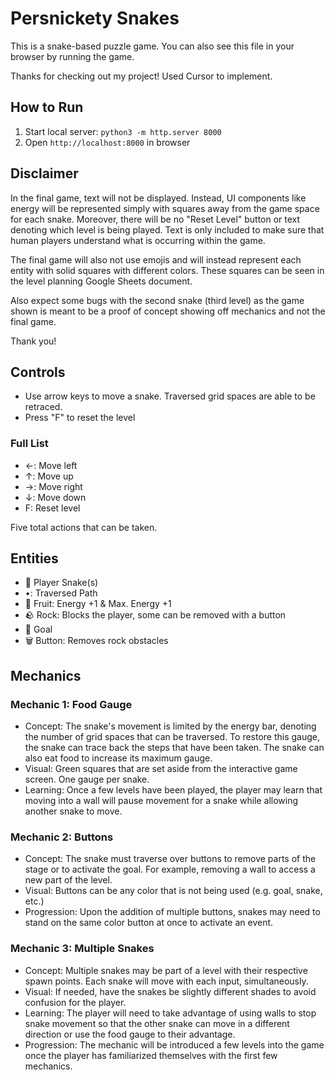 # Persnickety Snakes
This is a snake-based puzzle game. You can also see this file in your browser by running the game.

Thanks for checking out my project! Used Cursor to implement.

## How to Run
1. Start local server: `python3 -m http.server 8000`
2. Open `http://localhost:8000` in browser

## Disclaimer
In the final game, text will not be displayed. Instead, UI components like energy will be represented simply with squares away from the game space for each snake. Moreover, there will be no "Reset Level" button or text denoting which level is being played. Text is only included to make sure that human players understand what is occurring within the game.

The final game will also not use emojis and will instead represent each entity with solid squares with different colors. These squares can be seen in the level planning Google Sheets document.

Also expect some bugs with the second snake (third level) as the game shown is meant to be a proof of concept showing off mechanics and not the final game.

Thank you!

## Controls
- Use arrow keys to move a snake. Traversed grid spaces are able to be retraced.
- Press "F" to reset the level

### Full List
- ←: Move left
- ↑: Move up
- →: Move right
- ↓: Move down
- F: Reset level

Five total actions that can be taken.

## Entities
- 🐍 Player Snake(s)
- •: Traversed Path
- 🍊 Fruit: Energy +1 & Max. Energy +1
- 🪨 Rock: Blocks the player, some can be removed with a button
- 🎯 Goal
- 🗑️ Button: Removes rock obstacles

## Mechanics
### Mechanic 1: Food Gauge
- Concept: The snake's movement is limited by the energy bar, denoting the number of grid spaces that can be traversed. To restore this gauge, the snake can trace back the steps that have been taken. The snake can also eat food to increase its maximum gauge.
- Visual: Green squares that are set aside from the interactive game screen. One gauge per snake.
- Learning: Once a few levels have been played, the player may learn that moving into a wall will pause movement for a snake while allowing another snake to move.

### Mechanic 2: Buttons
- Concept: The snake must traverse over buttons to remove parts of the stage or to activate the goal. For example, removing a wall to access a new part of the level.
- Visual: Buttons can be any color that is not being used (e.g. goal, snake, etc.)
- Progression: Upon the addition of multiple buttons, snakes may need to stand on the same color button at once to activate an event.

### Mechanic 3: Multiple Snakes
- Concept: Multiple snakes may be part of a level with their respective spawn points. Each snake will move with each input, simultaneously.
- Visual: If needed, have the snakes be slightly different shades to avoid confusion for the player.
- Learning: The player will need to take advantage of using walls to stop snake movement so that the other snake can move in a different direction or use the food gauge to their advantage.
- Progression: The mechanic will be introduced a few levels into the game once the player has familiarized themselves with the first few mechanics.